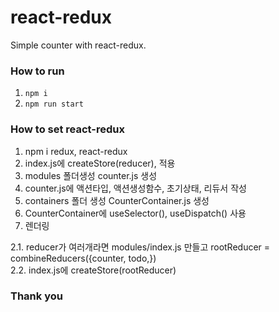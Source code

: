 # react-redux
Simple counter with react-redux.  

### How to run
1. ```npm i```
2. ```npm run start```

### How to set react-redux
1. npm i redux, react-redux  
2. index.js에 createStore(reducer), <Provider store={store}> 적용  
3. modules 폴더생성 counter.js 생성  
4. counter.js에 액션타입, 액션생성함수, 초기상태, 리듀서 작성  
5. containers 폴더 생성 CounterContainer.js 생성  
6. CounterContainer에 useSelector(), useDispatch() 사용  
7. <CounterContiner> 렌더링  
  
  
2.1. reducer가 여러개라면 modules/index.js 만들고 rootReducer = combineReducers({counter, todo,})  
2.2. index.js에 createStore(rootReducer)

### Thank you
